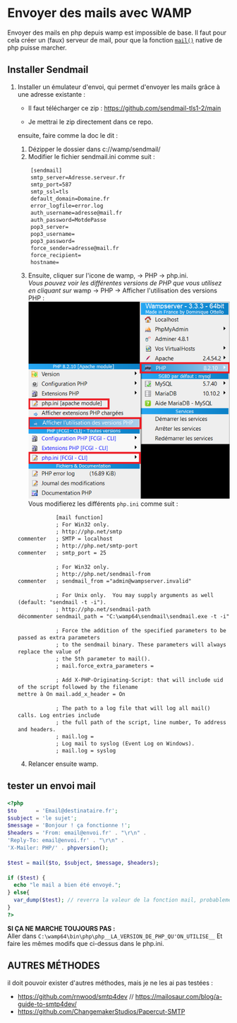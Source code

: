 # Envoyer des mails avec WAMP
Envoyer des mails en php depuis wamp est impossible de base.
Il faut pour cela créer un (faux) serveur de mail, pour que la fonction [`mail()`](https://www.php.net/manual/fr/function.mail.php) native de php puisse marcher.

## Installer Sendmail  

1. Installer un émulateur d'envoi, qui permet d'envoyer les mails grâce à une adresse existante :

	- Il faut télécharger ce zip : https://github.com/sendmail-tls1-2/main

	- Je mettrai le zip directement dans ce repo.
	
	ensuite, faire comme la doc le dit :

	1. Dézipper le dossier dans c://wamp/sendmail/
	2. Modifier le fichier sendmail.ini comme suit :

    ```
		[sendmail] 
		smtp_server=Adresse.serveur.fr
		smtp_port=587
		smtp_ssl=tls
		default_domain=Domaine.fr
		error_logfile=error.log
		auth_username=adresse@mail.fr
		auth_password=MotdePasse
		pop3_server= 
		pop3_username= 
		pop3_password= 
		force_sender=adresse@mail.fr
		force_recipient= 
		hostname=
    ```
	3. Ensuite, cliquer sur l'icone de wamp, -> PHP -> php.ini.\
    *Vous pouvez voir les différentes versions de PHP que vous utilisez en cliquant sur* wamp -> PHP -> Afficher l'utilisation des versions PHP :
    ![alt text](img/image.png)
    Vous modifierez les différents `php.ini` comme suit :
    
    ```
                [mail function]
                ; For Win32 only.
                ; http://php.net/smtp
    commenter	; SMTP = localhost
                ; http://php.net/smtp-port
    commenter	; smtp_port = 25

                ; For Win32 only.
                ; http://php.net/sendmail-from
    commenter	; sendmail_from ="admin@wampserver.invalid"

                ; For Unix only.  You may supply arguments as well (default: "sendmail -t -i").
                ; http://php.net/sendmail-path
    décommenter	sendmail_path = "C:\wamp64\sendmail\sendmail.exe -t -i"

                ; Force the addition of the specified parameters to be passed as extra parameters
                ; to the sendmail binary. These parameters will always replace the value of
                ; the 5th parameter to mail().
                ; mail.force_extra_parameters =

                ; Add X-PHP-Originating-Script: that will include uid of the script followed by the filename
    mettre à On	mail.add_x_header = On

                ; The path to a log file that will log all mail() calls. Log entries include
                ; the full path of the script, line number, To address and headers.
                ; mail.log =
                ; Log mail to syslog (Event Log on Windows).
                ; mail.log = syslog
    ```

	4. Relancer ensuite wamp.

## tester un envoi mail 
```php
<?php
$to      = 'Email@destinataire.fr';
$subject = 'le sujet';
$message = 'Bonjour ! ça fonctionne !';
$headers = 'From: email@envoi.fr' . "\r\n" .
'Reply-To: email@envoi.fr' . "\r\n" .
'X-Mailer: PHP/' . phpversion();

$test = mail($to, $subject, $message, $headers);

if ($test) {
  echo "le mail a bien été envoyé.";
} else{
  var_dump($test); // reverra la valeur de la fonction mail, probablement false. Aller voir dans ce cas le fichier error.log dans C://wamp/sendmail/
}
?>
```

**SI ÇA NE MARCHE TOUJOURS PAS :** \
Aller dans `C:\wamp64\bin\php\php__LA_VERSION_DE_PHP_QU'ON_UTILISE__`
Et faire les mêmes modifs que ci-dessus dans le php.ini.

## AUTRES MÉTHODES 
il doit pouvoir exister d'autres méthodes, mais je ne les ai pas testées :
- https://github.com/rnwood/smtp4dev // https://mailosaur.com/blog/a-guide-to-smtp4dev/
- https://github.com/ChangemakerStudios/Papercut-SMTP

